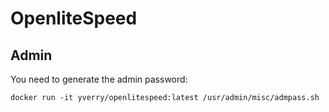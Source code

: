 # OpenliteSpeed #

## Admin ##

You need to generate the admin password:

```
docker run -it yverry/openlitespeed:latest /usr/admin/misc/admpass.sh
```

